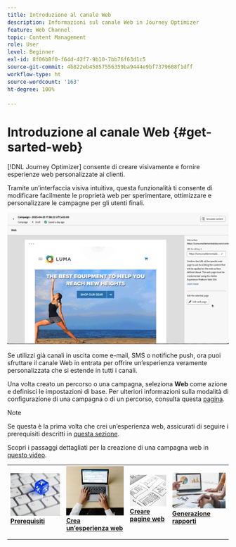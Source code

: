 ```yaml
---
title: Introduzione al canale Web
description: Informazioni sul canale Web in Journey Optimizer
feature: Web Channel
topic: Content Management
role: User
level: Beginner
exl-id: 8f06b8f0-f64d-42f7-9b10-7bb76f63d1c5
source-git-commit: 4b822eb45857556359ba9444e9bf7379608f1dff
workflow-type: ht
source-wordcount: '163'
ht-degree: 100%

---
```


# Introduzione al canale Web {#get-sarted-web}

[!DNL Journey Optimizer] consente di creare visivamente e fornire esperienze web personalizzate ai clienti.

Tramite un’interfaccia visiva intuitiva, questa funzionalità ti consente di modificare facilmente le proprietà web per sperimentare, ottimizzare e personalizzare le campagne per gli utenti finali.

![](../rn/assets/do-not-localize/web-authoring.gif)

Se utilizzi già canali in uscita come e-mail, SMS o notifiche push, ora puoi sfruttare il canale Web in entrata per offrire un’esperienza veramente personalizzata che si estende in tutti i canali.

Una volta creato un percorso o una campagna, seleziona **Web** come azione e definisci le impostazioni di base. Per ulteriori informazioni sulla modalità di configurazione di una campagna o di un percorso, consulta questa [pagina](create-web.md#create-web-experience).

>[!NOTE]
>
>Se questa è la prima volta che crei un’esperienza web, assicurati di seguire i prerequisiti descritti in [questa sezione](web-prerequisites.md).

Scopri i passaggi dettagliati per la creazione di una campagna web in [questo video](create-web.md#video).

<table style="table-layout:fixed"><tr style="border: 0;">
<td>
<a href="web-prerequisites.md">
<img alt="Lead" src="../assets/do-not-localize/web-prerequisites.jpg">
</a>
<div><a href="web-prerequisites.md"><strong>Prerequisiti</strong>
</div>
<p>
</td>
<td>
<a href="create-web.md">
<img alt="Non frequente" src="../assets/do-not-localize/web-create.jpg">
</a>
<div>
<a href="create-web.md"><strong>Crea un’esperienza web</strong></a>
</div>
<p></td>
<td>
<a href="web-visual-editor.md">
<img alt="Convalida" src="../assets/do-not-localize/web-design.jpg">
</a>
<div>
<a href="web-visual-editor.md"><strong>Creare pagine web</strong></a>
</div>
<p>
</td>
<td>
<a href="monitor-web-experiences.md">
<img alt="Convalida" src="../assets/do-not-localize/web-reporting.jpg">
</a>
<div>
<a href="monitor-web-experiences.md"><strong>Generazione rapporti</strong></a>
</div>
<p>
</td>
</tr></table>


